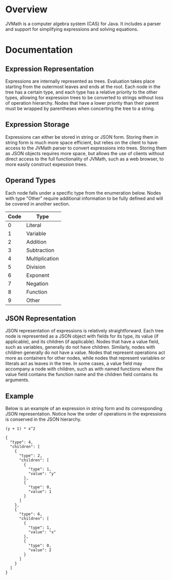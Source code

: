 # Overview
JVMath is a computer algebra system (CAS) for Java. It includes a parser and support for simplifying expressions and solving equations.

# Documentation

## Expression Representation
Expressions are internally represented as trees. Evaluation takes place starting from the outermost leaves and ends at the root. Each node in the tree has a certain type, and each type has a relative priority to the other types, allowing for expression trees to be converted to strings without loss of operation hierarchy. Nodes that have a lower priority than their parent must be wrapped by parentheses when concerting the tree to a string.

## Expression Storage
Expressions can either be stored in string or JSON form. Storing them in string form is much more space efficient, but relies on the client to have access to the JVMath parser to convert expressions into trees. Storing them as JSON objects requires more space, but allows the use of clients without direct access to the full functionality of JVMath, such as a web browser, to more easily construct expession trees.

## Operand Types
Each node falls under a specific type from the enumeration below. Nodes with type "Other" require additional information to be fully defined and will be covered in another section.

Code|Type
-|-
0|Literal
1|Variable
2|Addition
3|Subtraction
4|Multiplication
5|Division
6|Exponent
7|Negation
8|Function
9|Other

## JSON Representation
JSON representation of expressions is relatively straightforward. Each tree node is represented as a JSON object with fields for its type, its value (if applicable), and its children (if applicable). Nodes that have a value field, such as variables, generally do not have children. Similarly, nodes with children generally do not have a value. Nodes that represent operations act more as containers for other nodes, while nodes that represent variables or literals act as leaves in the tree. In some cases, a value field may accompany a node with children, such as with named functions where the value field contains the function name and the children field contains its arguments.

## Example
Below is an example of an expression in string form and its corresponding JSON representation. Notice how the order of operations in the expressions is conserved in the JSON hierarchy.
```
(y + 1) * x^2
```
```
{
  "type": 4,
  "children": [
    {
      "type": 2,
      "children": [
        {
          "type": 1,
          "value": "y"
        },
        {
          "type": 0,
          "value": 1
        }
      ]
    },
    {
      "type": 6,
      "children": [
        {
          "type": 1,
          "value": "x"
        },
        {
          "type": 0,
          "value": 2
        }
      ]
    }
  ]
}
```


